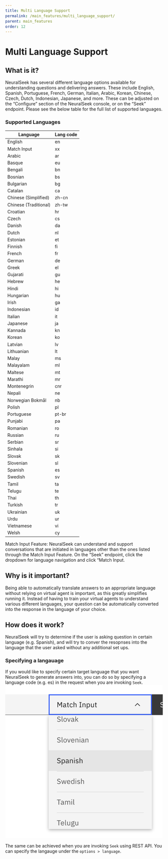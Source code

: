```yaml
---
title: Multi Language Support
permalink: /main_features/multi_language_support/
parent: main_features
order: 12
---
```


# Multi Language Support

## What is it?
NeuralSeek has several different language options available for understanding questions and delivering answers. These include English, Spanish, Portuguese, French, German, Italian, Arabic, Korean, Chinese, Czech, Dutch, Indonesian, Japanese, and more. These can be adjusted on the “Configure” section of the NeuralSeek console, or on the “Seek” endpoint. Please see the below table for the full list of supported languages.

### Supported Languages

|Language|Lang code|
|---|---|
|English|en|
|Match Input|xx|
|Arabic|ar|
|Basque|eu|
|Bengali|bn|
|Bosnian|bs|
|Bulgarian|bg|
|Catalan|ca|
|Chinese (Simplified)|zh-cn|
|Chinese (Traditional)|zh-tw|
|Croatian|hr|
|Czech|cs|
|Danish|da|
|Dutch|nl|
|Estonian|et|
|Finnish|fi|
|French|fr|
|German|de|
|Greek|el|
|Gujarati|gu|
|Hebrew|he|
|Hindi|hi|
|Hungarian|hu|
|Irish|ga|
|Indonesian|id|
|Italian|it|
|Japanese|ja|
|Kannada|kn|
|Korean|ko|
|Latvian|lv|
|Lithuanian|lt|
|Malay|ms|
|Malayalam|ml|
|Maltese|mt|
|Marathi|mr|
|Montenegrin|cnr|
|Nepali|ne|
|Norwegian Bokmål|nb|
|Polish|pl|
|Portuguese|pt-br|
|Punjabi|pa|
|Romanian|ro|
|Russian|ru|
|Serbian|sr|
|Sinhala|si|
|Slovak|sk|
|Slovenian|sl|
|Spanish|es|
|Swedish|sv|
|Tamil|ta|
|Telugu|te|
|Thai|th|
|Turkish|tr|
|Ukrainian|uk|
|Urdu|ur|
|Vietnamese|vi|
|Welsh|cy|

Match Input Feature: NeuralSeek can understand and support conversations that are initiated in languages other than the ones listed through the Match Input Feature. On the “Seek” endpoint, click the dropdown for language navigation and click “Match Input.

## Why is it important?
Being able to automatically translate answers to an appropriate language without relying on virtual agent is important, as this greatly simplifies running it. Instead of having to train your virtual agents to understand various different languages, your question can be automatically converted into the response in the language of your choice.

## How does it work?
NeuralSeek will try to determine if the user is asking question in certain language (e.g. Spanish), and will try to conver the resopnses into the language that the user asked without any additional set ups.

### Specifying a langauage
If you would like to specify certain target language that you want NeuralSeek to generate answers into, you can do so by specifying a language code (e.g. es) in the request when you are invoking `Seek`.
![lang selection](images/image-001.png)

The same can be achieved when you are invoking `Seek` using REST API. You can specify the langauge under the `options > language`.
